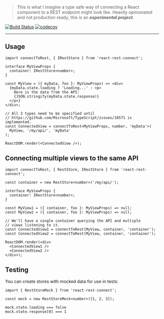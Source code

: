 > This is what I imagine a type safe way of connecting a React component
to a REST endpoint might look like. Heavily opinionated and not production
ready, this is an _**experimental project**_.

[![Build Status](https://travis-ci.com/NiGhTTraX/react-rest-connect.svg?branch=master)](https://travis-ci.com/NiGhTTraX/react-rest-connect)
[![codecov](https://codecov.io/gh/NiGhTTraX/react-rest-connect/branch/master/graph/badge.svg)](https://codecov.io/gh/NiGhTTraX/react-rest-connect)

----

## Usage

```tsx
import connectToRest, { IRestStore } from 'react-rest-connect';

interface MyViewProps {
  container: IRestStore<number>;
}

const MyView = ({ myData, foo }: MyViewProps) => <div>
  {myData.state.loading ? 'Loading...' : <p>
    Here is the data from the API:
    {JSON.stringify(myData.state.response)}
  </p>}
</div>;

// All 3 types need to be specified until
// https://github.com/Microsoft/TypeScript/issues/10571 is implemented.
const ConnectedView = connectToRest<MyViewProps, number, 'myData'>(
  MyView, '/my/api/', 'myData'
);

ReactDOM.render(<ConnectedView />);
```


## Connecting multiple views to the same API

```tsx
import connectToRest, { RestStore, IRestStore } from 'react-rest-connect';

const container = new RestStore<number>('/my/api/');

interface MyViewProps {
  container: IRestStore<number>;
}

const MyView1 = ({ container, foo }: MyViewProps) => null;
const MyView2 = ({ container, foo }: MyViewProps) => null;

// We'll have a single container querying the API and multiple
// views listening to it.
const ConnectedView1 = connectToRest(MyView, container, 'container');
const ConnectedView2 = connectToRest(MyView, container, 'container');

ReactDOM.render(<div>
  <ConnectedView1 />
  <ConnectedView2 />
</div>);
```


## Testing

You can create stores with mocked data for use in tests:

```tsx
import { RestStoreMock } from 'react-rest-connect';

const mock = new RestStoreMock<number>([1, 2, 3]);

mock.state.loading === false
mock.state.response[0] === 1
```

